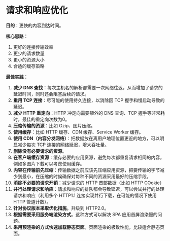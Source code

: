 # 请求和响应优化

**目的**：更快的内容到达时间。

**核心思路**：

1. 更好的连接传输效率
2. 更少的请求数量
3. 更小的资源大小
4. 合适的缓存策略

**最佳实践**：

1. **减少 DNS 查找**：每次主机名的解析都需要一次网络往返，从而增加了请求的延迟时间，同时还会阻塞后续的请求。
2. **重用 TCP 连接**：尽可能的使用持久连接，以消除因 TCP 握手和慢启动导致的延迟。
3. **减少 HTTP 重定向**：HTTP 冲定向需要额外的 DNS 查询、TCP 握手等非常耗时，最佳的重定向次数为0。
4. **压缩传输的资源**：比如 Gzip、图片压缩。
5. **使用缓存**：比如 HTTP 缓存、CDN 缓存、Service Worker 缓存。
6. **使用 CDN（内容分发网络）**：把数据放在离用户地理位置更近的地方，可以明显减少每次 TCP 连接的网络延迟，增大吞吐量。
7. **删除没有必要请求的资源**。
8. **在客户端缓存资源**：缓存必要的应用资源，避免每次都重复请求相同的内容，例如多图片下载可以考虑使用缓存。
9. **内容在传输前先压缩**：传输数据之前应该先压缩应用资源，把要传输的字节减少到最小，在压缩的时候确保对每种不同的资源采用最好的压缩手段。
10. **消除不必要的请求开销**：减少请求的 HTTP 首部数据（比如 HTTP COokie）
11. **并行处理请求和响应**：请求和响应的排队都会导致延迟，可以尝试并行的处理请求和响应（利用多个 HTTP1.1 连接实现并行下载，在可能的情况下使用 HTTP 管道计数）。
12. **针对协议版本采取优化措施**。升级到 HTTP2.0。
13. **根据需要采用服务端渲染方式**。这种方式可以解决 SPA 应用首屏渲染慢的问题。
14. **采用预渲染的方式快速加载静态页面**。页面渲染的极致性能，比较适合静态页面。